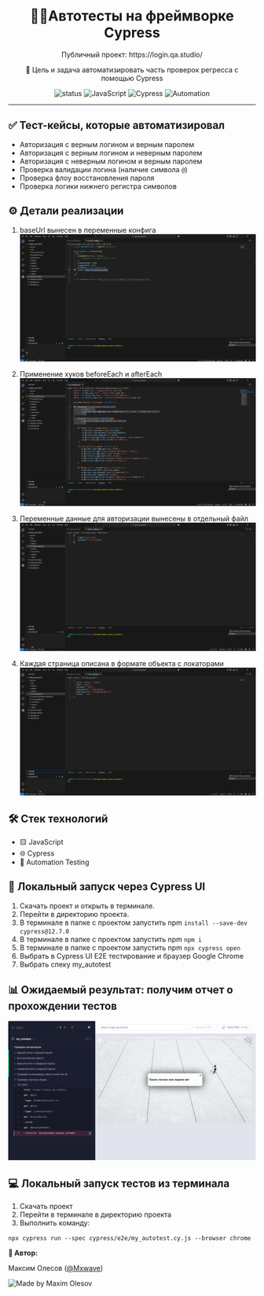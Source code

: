 <h1 align="center">🤖🧪Автотесты на фреймворке Cypress</h1>

<p align="center">
Публичный проект: https://login.qa.studio/ 
</p>

<p align="center">
🎯 Цель и задача автоматизировать часть проверок регресса с помощью Cypress
  
</p>

<p align="center">
  <img src="https://img.shields.io/badge/status-active-brightgreen?style=for-the-badge" alt="status" />
  <img src="https://img.shields.io/badge/JavaScript-yellow?style=for-the-badge&logo=javascript&logoColor=white" alt="JavaScript" />
  <img src="https://img.shields.io/badge/Cypress-17202C?style=for-the-badge&logo=cypress&logoColor=white" alt="Cypress" />
  <img src="https://img.shields.io/badge/QA-Automation-orange?style=for-the-badge&logo=testing-library&logoColor=white" alt="Automation" />
</p>


---

## ✅ Тест-кейсы, которые автоматизировал
* Авторизация с верным логином и верным паролем  
* Авторизация с верным логином и неверным паролем  
* Авторизация с неверным логином и верным паролем  
* Проверка валидации логина (наличие символа `@`)  
* Проверка флоу восстановления пароля  
* Проверка логики нижнего регистра символов

## ⚙️ Детали реализации

1. baseUrl вынесен в переменные конфига
![image](https://raw.githubusercontent.com/MaximOlesov/cypress_autotests/refs/heads/main/cypress/screenshots/baseUrl.png)

2. Применение хуков beforeEach и afterEach
![image](https://raw.githubusercontent.com/MaximOlesov/cypress_autotests/refs/heads/main/cypress/screenshots/hooks.png)

3. Переменные данные для авторизации вынесены в отдельный файл
![image](https://raw.githubusercontent.com/MaximOlesov/cypress_autotests/refs/heads/main/cypress/screenshots/user_data.png)

4. Каждая страница описана в формате объекта с локаторами
![image](https://raw.githubusercontent.com/MaximOlesov/cypress_autotests/refs/heads/main/cypress/screenshots/locators.png)

## 🛠 Стек технологий

* 🟨 JavaScript  
* 🌐 Cypress
* 🤖 Automation Testing

## 🚀 Локальный запуск через Cypress UI
1. Скачать проект и открыть в терминале.
2. Перейти в директорию проекта.
3. В терминале в папке с проектом запустить npm `install --save-dev cypress@12.7.0`
4. В терминале в папке с проектом запустить npm `npm i`
5. В терминале в папке с проектом запустить npm `npx cypress open`
6. Выбрать в Cypress UI E2E тестирование и браузер Google Chrome
7. Выбрать спеку my_autotest

## 📊 Ожидаемый результат: получим отчет о прохождении тестов
![image](https://raw.githubusercontent.com/MaximOlesov/cypress_autotests/refs/heads/main/cypress/screenshots/my_autotest.cy.js/my_autotest.png)

## 💻 Локальный запуск тестов из терминала
1. Скачать проект
2. Перейти в терминале в директорию проекта
2. Выполнить команду:
```
npx cypress run --spec cypress/e2e/my_autotest.cy.js --browser chrome
```


**👤 Автор:**

Максим Олесов ([@Mxwave](https://t.me/Mxwave))

<p align="left">
  <img src="https://img.shields.io/badge/Made%20by-Maxim%20Olesov-blue?style=for-the-badge&logo=github" alt="Made by Maxim Olesov" />
</p>
